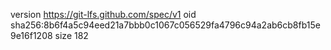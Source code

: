 version https://git-lfs.github.com/spec/v1
oid sha256:8b6f4a5c94eed21a7bbb0c1067c056529fa4796c94a2ab6cb8fb15e9e16f1208
size 182
